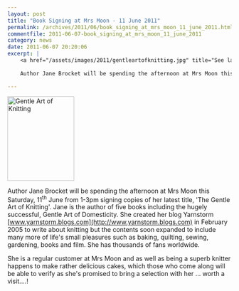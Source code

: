 ```yaml
---
layout: post
title: "Book Signing at Mrs Moon - 11 June 2011"
permalink: /archives/2011/06/book_signing_at_mrs_moon_11_june_2011.html
commentfile: 2011-06-07-book_signing_at_mrs_moon_11_june_2011
category: news
date: 2011-06-07 20:20:06
excerpt: |
    <a href="/assets/images/2011/gentleartofknitting.jpg" title="See larger version of - Gentle Art of Knitting"><img src="/assets/images/2011/gentleartofknitting_thumb.jpg" width="150" height="190" alt="Gentle Art of Knitting" class="photo right" /></a>
    
    Author Jane Brocket will be spending the afternoon at Mrs Moon this Saturday, 11<sup>th</sup> June from 1-3pm signing copies of her latest title, 'The Gentle Art of Knitting'.  Jane is the author of five books including the hugely successful, Gentle Art of Domesticity.  She created her blog Yarnstorm  <a href="http://www.yarnstorm.blogs.com">www.yarnstorm.blogs.com</a> in February 2005 to write about knitting but the contents soon expanded to include many more of life's small pleasures such as baking, quilting, sewing, gardening, books and film.  She has thousands of fans worldwide.

---
```


<a href="/assets/images/2011/gentleartofknitting.jpg" title="See larger version of - Gentle Art of Knitting"><img src="/assets/images/2011/gentleartofknitting_thumb.jpg" width="150" height="190" alt="Gentle Art of Knitting" class="photo right" /></a>

Author Jane Brocket will be spending the afternoon at Mrs Moon this Saturday, 11<sup>th</sup> June from 1-3pm signing copies of her latest title, 'The Gentle Art of Knitting'. Jane is the author of five books including the hugely successful, Gentle Art of Domesticity. She created her blog Yarnstorm [www.yarnstorm.blogs.com](http://www.yarnstorm.blogs.com) in February 2005 to write about knitting but the contents soon expanded to include many more of life's small pleasures such as baking, quilting, sewing, gardening, books and film. She has thousands of fans worldwide.

She is a regular customer at Mrs Moon and as well as being a superb knitter happens to make rather delicious cakes, which those who come along will be able to verify as she's promised to bring a selection with her ... worth a visit....!
